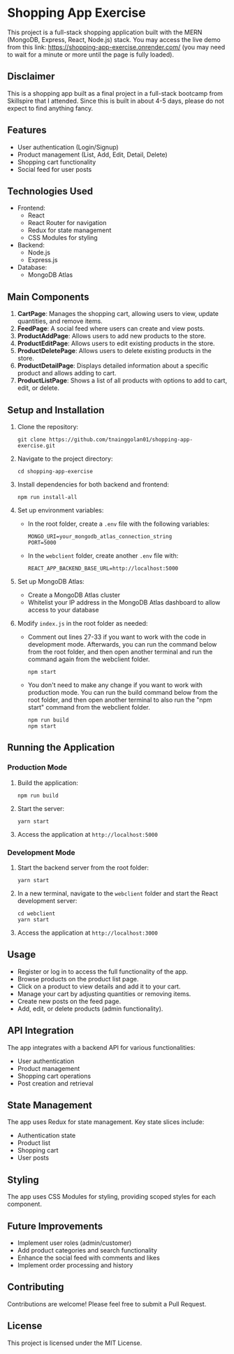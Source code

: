# Shopping App Exercise

This project is a full-stack shopping application built with the MERN (MongoDB, Express, React, Node.js) stack. You may access the live demo from this link: https://shopping-app-exercise.onrender.com/ (you may need to wait for a minute or more until the page is fully loaded).

## Disclaimer

This is a shopping app built as a final project in a full-stack bootcamp from Skillspire that I attended. Since this is built in about 4-5 days, please do not expect to find anything fancy.

## Features

- User authentication (Login/Signup)
- Product management (List, Add, Edit, Detail, Delete)
- Shopping cart functionality
- Social feed for user posts

## Technologies Used

- Frontend:
  - React
  - React Router for navigation
  - Redux for state management
  - CSS Modules for styling
- Backend:
  - Node.js
  - Express.js
- Database:
  - MongoDB Atlas

## Main Components

1. **CartPage**: Manages the shopping cart, allowing users to view, update quantities, and remove items.
2. **FeedPage**: A social feed where users can create and view posts.
3. **ProductAddPage**: Allows users to add new products to the store.
4. **ProductEditPage**: Allows users to edit existing products in the store.
5. **ProductDeletePage**: Allows users to delete existing products in the store.
6. **ProductDetailPage**: Displays detailed information about a specific product and allows adding to cart.
7. **ProductListPage**: Shows a list of all products with options to add to cart, edit, or delete.

## Setup and Installation

1. Clone the repository:
   ```
   git clone https://github.com/tnainggolan01/shopping-app-exercise.git
   ```
2. Navigate to the project directory:
   ```
   cd shopping-app-exercise
   ```
3. Install dependencies for both backend and frontend:
   ```
   npm run install-all
   ```
4. Set up environment variables:

   - In the root folder, create a `.env` file with the following variables:
     ```
     MONGO_URI=your_mongodb_atlas_connection_string
     PORT=5000
     ```
   - In the `webclient` folder, create another `.env` file with:
     ```
     REACT_APP_BACKEND_BASE_URL=http://localhost:5000
     ```

5. Set up MongoDB Atlas:

   - Create a MongoDB Atlas cluster
   - Whitelist your IP address in the MongoDB Atlas dashboard to allow access to your database

6. Modify `index.js` in the root folder as needed:
   - Comment out lines 27-33 if you want to work with the code in development mode. Afterwards, you can run the command below from the root folder, and then open another terminal and run the command again from the webclient folder.
     ```
     npm start
     ```
   - You don't need to make any change if you want to work with production mode. You can run the build command below from the root folder, and then open another terminal to also run the "npm start" command from the webclient folder.
     ```
     npm run build
     npm start
     ```

## Running the Application

### Production Mode

1. Build the application:
   ```
   npm run build
   ```
2. Start the server:
   ```
   yarn start
   ```
3. Access the application at `http://localhost:5000`

### Development Mode

1. Start the backend server from the root folder:
   ```
   yarn start
   ```
2. In a new terminal, navigate to the `webclient` folder and start the React development server:
   ```
   cd webclient
   yarn start
   ```
3. Access the application at `http://localhost:3000`

## Usage

- Register or log in to access the full functionality of the app.
- Browse products on the product list page.
- Click on a product to view details and add it to your cart.
- Manage your cart by adjusting quantities or removing items.
- Create new posts on the feed page.
- Add, edit, or delete products (admin functionality).

## API Integration

The app integrates with a backend API for various functionalities:

- User authentication
- Product management
- Shopping cart operations
- Post creation and retrieval

## State Management

The app uses Redux for state management. Key state slices include:

- Authentication state
- Product list
- Shopping cart
- User posts

## Styling

The app uses CSS Modules for styling, providing scoped styles for each component.

## Future Improvements

- Implement user roles (admin/customer)
- Add product categories and search functionality
- Enhance the social feed with comments and likes
- Implement order processing and history

## Contributing

Contributions are welcome! Please feel free to submit a Pull Request.

## License

This project is licensed under the MIT License.
